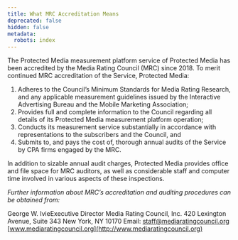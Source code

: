 ```yaml
---
title: What MRC Accreditation Means
deprecated: false
hidden: false
metadata:
  robots: index
---
```

The Protected Media measurement platform service of Protected Media has been accredited by the Media Rating Council (MRC) since 2018.  To merit continued MRC accreditation of the Service, Protected Media:

1. Adheres to the Council’s Minimum Standards for Media Rating Research, and any applicable measurement guidelines issued by the Interactive Advertising Bureau and the Mobile Marketing Association;
2. Provides full and complete information to the Council regarding all details of its Protected Media measurement platform operation;
3. Conducts its measurement service substantially in accordance with representations to the subscribers and the Council, and
4. Submits to, and pays the cost of, thorough annual audits of the Service by CPA firms engaged by the MRC.

In addition to sizable annual audit charges, Protected Media provides office and file space for MRC auditors, as well as considerable staff and computer time involved in various aspects of these inspections.

*Further information about MRC’s accreditation and auditing procedures can be obtained from:*

George W. IvieExecutive Director
Media Rating Council, Inc.
420 Lexington Avenue, Suite 343
New York, NY 10170
Email: [staff@mediaratingcouncil.org](mailto:staff@mediaratingcouncil.org)
[www.mediaratingcouncil.org](http://www.mediaratingcouncil.org)